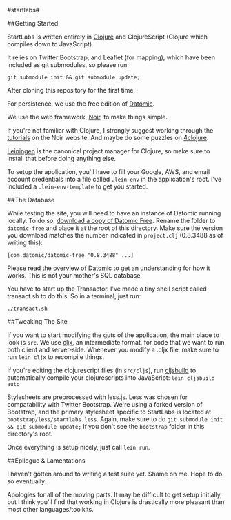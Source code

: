 #startlabs#

##Getting Started

StartLabs is written entirely in [Clojure](http://www.clojure.org) and ClojureScript (Clojure which compiles down to JavaScript).

It relies on Twitter Bootstrap, and Leaflet (for mapping), which have been included as
git submodules, so please run:

`git submodule init && git submodule update;`

After cloning this repository for the first time.

For persistence, we use the free edition of [Datomic](http://www.datomic.com).

We use the web framework, [Noir](http://webnoir.org/), to make things simple.

If you're not familiar with Clojure, I strongly suggest working through the 
[tutorials](http://webnoir.org/tutorials) on the Noir website.
And maybe do some puzzles on [4clojure](http://www.4clojure.com/).

[Leiningen](https://github.com/technomancy/leiningen) is the canonical project 
manager for Clojure, so make sure to install that before doing anything else.

To setup the application, you'll have to fill your Google, AWS, and email account 
credentials into a file called `.lein-env` in the application's root. I've included
a `.lein-env-template` to get you started.

##The Database

While testing the site, you will need to have an instance of Datomic running locally.
To do so, [download a copy of Datomic Free](http://downloads.datomic.com/free.html).
Rename the folder to `datomic-free` and place it at the root of this directory.
Make sure the version you download matches the number indicated in `project.clj`
(0.8.3488 as of writing this):
```
[com.datomic/datomic-free "0.8.3488" ...]
```

Please read the [overview of Datomic](http://www.datomic.com/overview.html) 
to get an understanding for how it works. This is not your mother's SQL database.

You have to start up the Transactor. I've made a tiny shell script called transact.sh to do this.
So in a terminal, just run:
```
./transact.sh
```

##Tweaking The Site

If you want to start modifying the guts of the application, the main place to look is `src`.
We use [cljx](https://github.com/lynaghk/cljx), 
an intermediate format, for code that we want to run both client and server-side.
Whenever you modify a .cljx file, make sure to run `lein cljx` to recompile things.

If you're editing the clojurescript files (in `src/cljs`), run 
[cljsbuild](https://github.com/emezeske/lein-cljsbuild) to automatically
compile your clojurescripts into JavaScript: `lein cljsbuild auto`

Stylesheets are preprocessed with less.js. Less was chosen for compatability with Twitter Bootstrap.
We're using a forked version of Bootstrap, and the primary stylesheet specific to StartLabs
is located at `bootstrap/less/startlabs.less`. Again, make sure to do `git submodule init && git submodule update;` if you don't see the `bootstrap` folder in this directory's root.

Once everything is setup nicely, just call `lein run`.


##Epilogue & Lamentations

I haven't gotten around to writing a test suite yet. 
Shame on me. Hope to do so eventually.

Apologies for all of the moving parts. It may be difficult to get setup initially,
but I think you'll find that working in Clojure is drastically more pleasant than
most other languages/toolkits.
